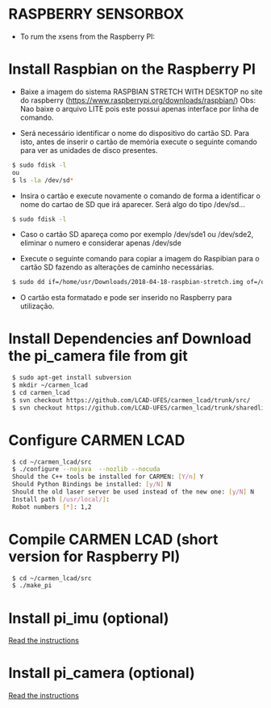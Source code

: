 # RASPBERRY SENSORBOX

 - To rum the xsens from the Raspberry PI:

# Install Raspbian on the Raspberry PI

- Baixe a imagem do sistema RASPBIAN STRETCH WITH DESKTOP no site do raspberry (https://www.raspberrypi.org/downloads/raspbian/)
Obs: Nao baixe o arquivo LITE pois este possui apenas interface por linha de comando.

- Será necessário identificar o nome do dispositivo do cartão SD. Para isto, antes de inserir o cartão de memória execute o seguinte comando para ver as unidades de disco presentes.

```bash
 $ sudo fdisk -l
 ou
 $ ls -la /dev/sd*
```
- Insira o cartão e execute novamente o comando de forma a identificar o nome do cartao de SD que irá aparecer. Será algo do tipo /dev/sd...

```bash
 $ sudo fdisk -l
```

- Caso o cartão SD apareça como por exemplo /dev/sde1 ou /dev/sde2, eliminar o numero e considerar apenas /dev/sde 

- Execute o seguinte comando para copiar a imagem do Raspibian para o cartão SD fazendo as alterações de caminho necessárias.

```bash
 $ sudo dd if=/home/usr/Downloads/2018-04-18-raspbian-stretch.img of=/dev/sd...
```

- O cartão esta formatado e pode ser inserido no Raspberry para utilização.

# Install Dependencies anf Download the pi_camera file from git

```bash
 $ sudo apt-get install subversion
 $ mkdir ~/carmen_lcad
 $ cd carmen_lcad
 $ svn checkout https://github.com/LCAD-UFES/carmen_lcad/trunk/src/
 $ svn checkout https://github.com/LCAD-UFES/carmen_lcad/trunk/sharedlib/libcmt/ sharedlib

```
# Configure CARMEN LCAD

```bash
 $ cd ~/carmen_lcad/src
 $ ./configure --nojava  --nozlib --nocuda
 Should the C++ tools be installed for CARMEN: [Y/n] Y
 Should Python Bindings be installed: [y/N] N
 Should the old laser server be used instead of the new one: [y/N] N
 Install path [/usr/local/]: 
 Robot numbers [*]: 1,2
```

# Compile CARMEN LCAD (short version for Raspberry PI)

```bash
 $ cd ~/carmen_lcad/src
 $ ./make_pi
```

# Install pi_imu (optional)

 [Read the instructions](../pi_imu)

# Install pi_camera (optional)

 [Read the instructions](../pi_camera)
